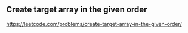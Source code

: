 ## Create target array in the given order
https://leetcode.com/problems/create-target-array-in-the-given-order/
